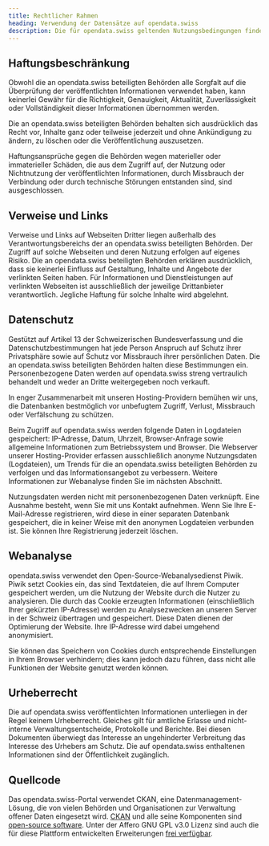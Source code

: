 ```yaml
---
title: Rechtlicher Rahmen
heading: Verwendung der Datensätze auf opendata.swiss
description: Die für opendata.swiss geltenden Nutzungsbedingungen finden sie [hier](/terms-of-use).
---
```


## Haftungsbeschränkung

Obwohl die an opendata.swiss beteiligten Behörden alle Sorgfalt auf die Überprüfung der veröffentlichten Informationen verwendet haben, kann keinerlei Gewähr für die Richtigkeit, Genauigkeit, Aktualität, Zuverlässigkeit oder Vollständigkeit dieser Informationen übernommen werden.

Die an opendata.swiss beteiligten Behörden behalten sich ausdrücklich das Recht vor, Inhalte ganz oder teilweise jederzeit und ohne Ankündigung zu ändern, zu löschen oder die Veröffentlichung auszusetzen.

Haftungsansprüche gegen die Behörden wegen materieller oder immaterieller Schäden, die aus dem Zugriff auf, der Nutzung oder Nichtnutzung der veröffentlichten Informationen, durch Missbrauch der Verbindung oder durch technische Störungen entstanden sind, sind ausgeschlossen.

## Verweise und Links

Verweise und Links auf Webseiten Dritter liegen außerhalb des Verantwortungsbereichs der an opendata.swiss beteiligten Behörden. Der Zugriff auf solche Webseiten und deren Nutzung erfolgen auf eigenes Risiko. Die an opendata.swiss beteiligten Behörden erklären ausdrücklich, dass sie keinerlei Einfluss auf Gestaltung, Inhalte und Angebote der verlinkten Seiten haben. Für Informationen und Dienstleistungen auf verlinkten Webseiten ist ausschließlich der jeweilige Drittanbieter verantwortlich. Jegliche Haftung für solche Inhalte wird abgelehnt.

## Datenschutz

Gestützt auf Artikel 13 der Schweizerischen Bundesverfassung und die Datenschutzbestimmungen hat jede Person Anspruch auf Schutz ihrer Privatsphäre sowie auf Schutz vor Missbrauch ihrer persönlichen Daten. Die an opendata.swiss beteiligten Behörden halten diese Bestimmungen ein. Personenbezogene Daten werden auf opendata.swiss streng vertraulich behandelt und weder an Dritte weitergegeben noch verkauft.

In enger Zusammenarbeit mit unseren Hosting-Providern bemühen wir uns, die Datenbanken bestmöglich vor unbefugtem Zugriff, Verlust, Missbrauch oder Verfälschung zu schützen.

Beim Zugriff auf opendata.swiss werden folgende Daten in Logdateien gespeichert: IP-Adresse, Datum, Uhrzeit, Browser-Anfrage sowie allgemeine Informationen zum Betriebssystem und Browser. Die Webserver unserer Hosting-Provider erfassen ausschließlich anonyme Nutzungsdaten (Logdateien), um Trends für die an opendata.swiss beteiligten Behörden zu verfolgen und das Informationsangebot zu verbessern. Weitere Informationen zur Webanalyse finden Sie im nächsten Abschnitt.

Nutzungsdaten werden nicht mit personenbezogenen Daten verknüpft. Eine Ausnahme besteht, wenn Sie mit uns Kontakt aufnehmen. Wenn Sie Ihre E-Mail-Adresse registrieren, wird diese in einer separaten Datenbank gespeichert, die in keiner Weise mit den anonymen Logdateien verbunden ist. Sie können Ihre Registrierung jederzeit löschen.

## Webanalyse

opendata.swiss verwendet den Open-Source-Webanalysedienst Piwik. Piwik setzt Cookies ein, das sind Textdateien, die auf Ihrem Computer gespeichert werden, um die Nutzung der Website durch die Nutzer zu analysieren. Die durch das Cookie erzeugten Informationen (einschließlich Ihrer gekürzten IP-Adresse) werden zu Analysezwecken an unseren Server in der Schweiz übertragen und gespeichert. Diese Daten dienen der Optimierung der Website. Ihre IP-Adresse wird dabei umgehend anonymisiert.

Sie können das Speichern von Cookies durch entsprechende Einstellungen in Ihrem Browser verhindern; dies kann jedoch dazu führen, dass nicht alle Funktionen der Website genutzt werden können.

## Urheberrecht

Die auf opendata.swiss veröffentlichten Informationen unterliegen in der Regel keinem Urheberrecht. Gleiches gilt für amtliche Erlasse und nicht-interne Verwaltungsentscheide, Protokolle und Berichte. Bei diesen Dokumenten überwiegt das Interesse an ungehinderter Verbreitung das Interesse des Urhebers am Schutz. Die auf opendata.swiss enthaltenen Informationen sind der Öffentlichkeit zugänglich.

## Quellcode

Das opendata.swiss-Portal verwendet CKAN, eine Datenmanagement-Lösung, die von vielen Behörden und Organisationen zur Verwaltung offener Daten eingesetzt wird. [CKAN](http://ckan.org/) und alle seine Komponenten sind [open-source software](https://github.com/okfn/ckan). Unter der Affero GNU GPL v3.0 Lizenz sind auch die für diese Plattform entwickelten Erweiterungen [frei verfügbar](https://github.com/opendata-swiss).
